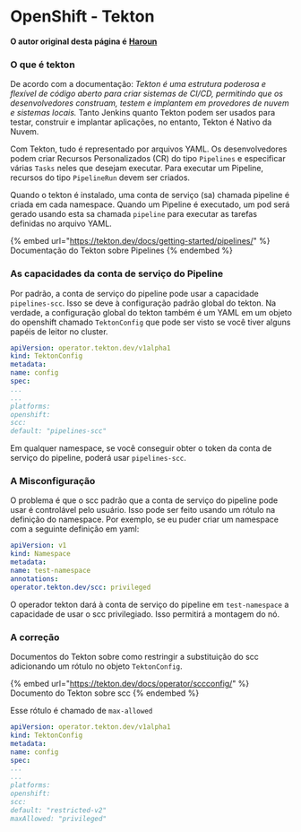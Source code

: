 # OpenShift - Tekton

**O autor original desta página é** [**Haroun**](https://www.linkedin.com/in/haroun-al-mounayar-571830211)

### O que é tekton

De acordo com a documentação: _Tekton é uma estrutura poderosa e flexível de código aberto para criar sistemas de CI/CD, permitindo que os desenvolvedores construam, testem e implantem em provedores de nuvem e sistemas locais._ Tanto Jenkins quanto Tekton podem ser usados para testar, construir e implantar aplicações, no entanto, Tekton é Nativo da Nuvem.&#x20;

Com Tekton, tudo é representado por arquivos YAML. Os desenvolvedores podem criar Recursos Personalizados (CR) do tipo `Pipelines` e especificar várias `Tasks` neles que desejam executar. Para executar um Pipeline, recursos do tipo `PipelineRun` devem ser criados.

Quando o tekton é instalado, uma conta de serviço (sa) chamada pipeline é criada em cada namespace. Quando um Pipeline é executado, um pod será gerado usando esta sa chamada `pipeline` para executar as tarefas definidas no arquivo YAML.

{% embed url="https://tekton.dev/docs/getting-started/pipelines/" %}
Documentação do Tekton sobre Pipelines
{% endembed %}

### As capacidades da conta de serviço do Pipeline

Por padrão, a conta de serviço do pipeline pode usar a capacidade `pipelines-scc`. Isso se deve à configuração padrão global do tekton. Na verdade, a configuração global do tekton também é um YAML em um objeto do openshift chamado `TektonConfig` que pode ser visto se você tiver alguns papéis de leitor no cluster.
```yaml
apiVersion: operator.tekton.dev/v1alpha1
kind: TektonConfig
metadata:
name: config
spec:
...
...
platforms:
openshift:
scc:
default: "pipelines-scc"
```
Em qualquer namespace, se você conseguir obter o token da conta de serviço do pipeline, poderá usar `pipelines-scc`.

### A Misconfiguração

O problema é que o scc padrão que a conta de serviço do pipeline pode usar é controlável pelo usuário. Isso pode ser feito usando um rótulo na definição do namespace. Por exemplo, se eu puder criar um namespace com a seguinte definição em yaml:
```yaml
apiVersion: v1
kind: Namespace
metadata:
name: test-namespace
annotations:
operator.tekton.dev/scc: privileged
```
O operador tekton dará à conta de serviço do pipeline em `test-namespace` a capacidade de usar o scc privilegiado. Isso permitirá a montagem do nó.

### A correção

Documentos do Tekton sobre como restringir a substituição do scc adicionando um rótulo no objeto `TektonConfig`.

{% embed url="https://tekton.dev/docs/operator/sccconfig/" %}
Documento do Tekton sobre scc
{% endembed %}

Esse rótulo é chamado de `max-allowed`&#x20;
```yaml
apiVersion: operator.tekton.dev/v1alpha1
kind: TektonConfig
metadata:
name: config
spec:
...
...
platforms:
openshift:
scc:
default: "restricted-v2"
maxAllowed: "privileged"
```

